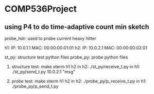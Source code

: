 # COMP536Project
## using P4 to do time-adaptive count min sketch

probe_hdr: used to probe current heavy hitter

h1: IP: 10.0.1.1	MAC: 00:00:00:01:01
h2: IP: 10.0.2.1	MAC: 00:00:00:02:01

st_py: structure test python files
probe_py: probe python files

1. structure test:
make
xterm h1 h2
in h2: ./st_py/receive_t.py
in h1: ./st_py/send_t.py 10.0.2.1 "msg"

2. probe test:
make
xterm h1 h2
in h2: ./probe_py/p_receive_t.py
in h1: ./probe_py/p_send_t.py
